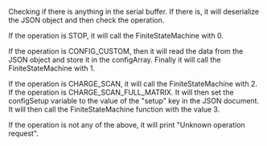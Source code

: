 Checking if there is anything in the serial buffer. 
If there is, it will deserialize the JSON object and then check the operation. 

If the operation is STOP, it will call the FiniteStateMachine with 0. 

If the operation is CONFIG_CUSTOM,
then it will read the data from the JSON object and store it in the configArray.
Finally it will call the FiniteStateMachine with 1. 

If the operation is CHARGE_SCAN, it will call the FiniteStateMachine with 2. 
If the operation is CHARGE_SCAN_FULL_MATRIX.
It will then set the configSetup variable to the value of the "setup" key in the JSON document.
It will then call the FiniteStateMachine function with the value 3.

If the operation is not any of the above, it will print "Unknown operation request".
